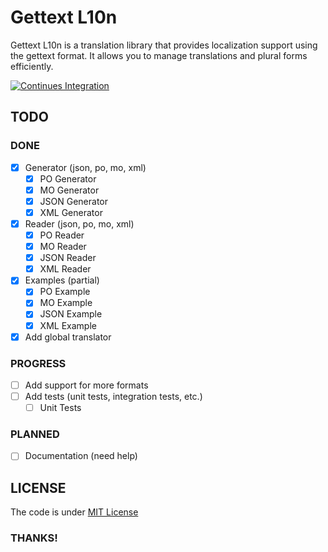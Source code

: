 # Gettext L10n

Gettext L10n is a translation library that provides localization support using the gettext format. It allows you to manage translations and plural forms efficiently.

[![Continues Integration](https://github.com/ArrayIterator/gettext-l10n/actions/workflows/continuous-integration.yml/badge.svg)](https://github.com/ArrayIterator/gettext-l10n/actions/workflows/continuous-integration.yml)

## TODO

### DONE
- [x] Generator (json, po, mo, xml)
  - [x] PO Generator
  - [x] MO Generator
  - [x] JSON Generator
  - [x] XML Generator
- [x] Reader (json, po, mo, xml)
  - [x] PO Reader
  - [x] MO Reader
  - [x] JSON Reader
  - [x] XML Reader
- [x] Examples (partial)
  - [x] PO Example
  - [x] MO Example
  - [x] JSON Example
  - [x] XML Example
- [x] Add global translator

### PROGRESS
- [ ] Add support for more formats
- [ ] Add tests (unit tests, integration tests, etc.)
  - [ ] Unit Tests

### PLANNED
- [ ] Documentation (need help)


## LICENSE

The code is under [MIT License](LICENSE)

### THANKS!
